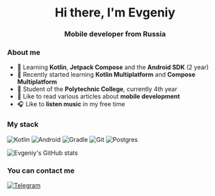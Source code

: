 <div id="header" align="center">
  <h1>Hi there, I'm Evgeniy</h1>
  <h3>Mobile developer from Russia</h3>
</div>

### About me
- &#128214; Learning **Kotlin**, **Jetpack Compose** and the **Android SDK** (2 year)
- 📱 Recently started learning **Kotlin Multiplatform** and **Compose Multiplatform**
- &#127979; Student of the **Polytechnic College**, currently 4th year
- &#128240; Like to read various articles about **mobile development**
- &#127911; Like to **listen music** in my free time

### My stack
![Kotlin](https://img.shields.io/badge/kotlin-%237F52FF.svg?style=for-the-badge&logo=kotlin&logoColor=white)
![Android](https://img.shields.io/badge/Android-3DDC84?style=for-the-badge&logo=android&logoColor=white)
![Gradle](https://img.shields.io/badge/Gradle-02303A.svg?style=for-the-badge&logo=Gradle&logoColor=white)
![Git](https://img.shields.io/badge/git-%23F05033.svg?style=for-the-badge&logo=git&logoColor=white)
![Postgres](https://img.shields.io/badge/postgres-%23316192.svg?style=for-the-badge&logo=postgresql&logoColor=white)

![Evgeniy's GitHub stats](https://github-readme-stats.vercel.app/api?username=zheniaregbl&show_icons=true&theme=dracula)

### You can contact me
[![Telegram](https://img.shields.io/badge/Telegram-2CA5E0?style=for-the-badge&logo=telegram&logoColor=white)](https://t.me/regbl)
